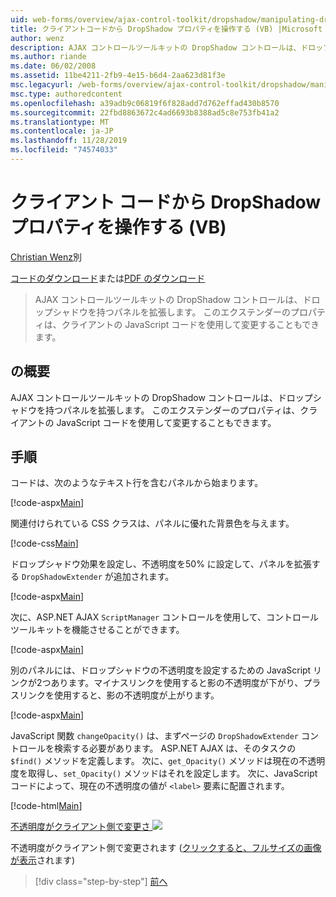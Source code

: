 ```yaml
---
uid: web-forms/overview/ajax-control-toolkit/dropshadow/manipulating-dropshadow-properties-from-client-code-vb
title: クライアントコードから DropShadow プロパティを操作する (VB) |Microsoft Docs
author: wenz
description: AJAX コントロールツールキットの DropShadow コントロールは、ドロップシャドウを持つパネルを拡張します。 このエクステンダーのプロパティは、クライアント呼び出しを使用して変更することもできます。
ms.author: riande
ms.date: 06/02/2008
ms.assetid: 11be4211-2fb9-4e15-b6d4-2aa623d81f3e
msc.legacyurl: /web-forms/overview/ajax-control-toolkit/dropshadow/manipulating-dropshadow-properties-from-client-code-vb
msc.type: authoredcontent
ms.openlocfilehash: a39adb9c06819f6f828add7d762effad430b8570
ms.sourcegitcommit: 22fbd8863672c4ad6693b8388ad5c8e753fb41a2
ms.translationtype: MT
ms.contentlocale: ja-JP
ms.lasthandoff: 11/28/2019
ms.locfileid: "74574033"
---
```

# <a name="manipulating-dropshadow-properties-from-client-code-vb"></a>クライアント コードから DropShadow プロパティを操作する (VB)

[Christian Wenz](https://github.com/wenz)別

[コードのダウンロード](https://download.microsoft.com/download/5/1/6/51652a81-500b-4f6b-88d3-617103e7941e/DropShadow2.vb.zip)または[PDF のダウンロード](https://download.microsoft.com/download/b/6/a/b6ae89ee-df69-4c87-9bfb-ad1eb2b23373/dropshadow2VB.pdf)

> AJAX コントロールツールキットの DropShadow コントロールは、ドロップシャドウを持つパネルを拡張します。 このエクステンダーのプロパティは、クライアントの JavaScript コードを使用して変更することもできます。

## <a name="overview"></a>の概要

AJAX コントロールツールキットの DropShadow コントロールは、ドロップシャドウを持つパネルを拡張します。 このエクステンダーのプロパティは、クライアントの JavaScript コードを使用して変更することもできます。

## <a name="steps"></a>手順

コードは、次のようなテキスト行を含むパネルから始まります。

[!code-aspx[Main](manipulating-dropshadow-properties-from-client-code-vb/samples/sample1.aspx)]

関連付けられている CSS クラスは、パネルに優れた背景色を与えます。

[!code-css[Main](manipulating-dropshadow-properties-from-client-code-vb/samples/sample2.css)]

ドロップシャドウ効果を設定し、不透明度を50% に設定して、パネルを拡張する `DropShadowExtender` が追加されます。

[!code-aspx[Main](manipulating-dropshadow-properties-from-client-code-vb/samples/sample3.aspx)]

次に、ASP.NET AJAX `ScriptManager` コントロールを使用して、コントロールツールキットを機能させることができます。

[!code-aspx[Main](manipulating-dropshadow-properties-from-client-code-vb/samples/sample4.aspx)]

別のパネルには、ドロップシャドウの不透明度を設定するための JavaScript リンクが2つあります。マイナスリンクを使用すると影の不透明度が下がり、プラスリンクを使用すると、影の不透明度が上がります。

[!code-aspx[Main](manipulating-dropshadow-properties-from-client-code-vb/samples/sample5.aspx)]

JavaScript 関数 `changeOpacity()` は、まずページの `DropShadowExtender` コントロールを検索する必要があります。 ASP.NET AJAX は、そのタスクの `$find()` メソッドを定義します。 次に、`get_Opacity()` メソッドは現在の不透明度を取得し、`set_Opacity()` メソッドはそれを設定します。 次に、JavaScript コードによって、現在の不透明度の値が `<label>` 要素に配置されます。

[!code-html[Main](manipulating-dropshadow-properties-from-client-code-vb/samples/sample6.html)]

[不透明度がクライアント側で変更さ ![](manipulating-dropshadow-properties-from-client-code-vb/_static/image2.png)](manipulating-dropshadow-properties-from-client-code-vb/_static/image1.png)

不透明度がクライアント側で変更されます ([クリックすると、フルサイズの画像が表示](manipulating-dropshadow-properties-from-client-code-vb/_static/image3.png)されます)

> [!div class="step-by-step"]
> [前へ](adjusting-the-z-index-of-a-dropshadow-vb.md)
